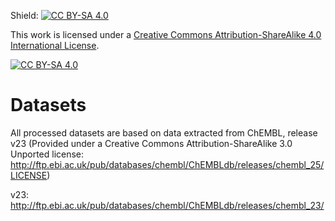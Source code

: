Shield: [![CC BY-SA 4.0][cc-by-sa-shield]][cc-by-sa]

This work is licensed under a
[Creative Commons Attribution-ShareAlike 4.0 International License][cc-by-sa].

[![CC BY-SA 4.0][cc-by-sa-image]][cc-by-sa]

[cc-by-sa]: http://creativecommons.org/licenses/by-sa/4.0/
[cc-by-sa-image]: https://licensebuttons.net/l/by-sa/4.0/88x31.png
[cc-by-sa-shield]: https://img.shields.io/badge/License-CC%20BY--SA%204.0-lightgrey.svg



# Datasets 

All processed datasets are based on data extracted from ChEMBL, release v23 (Provided under a Creative Commons Attribution-ShareAlike 3.0 Unported license: http://ftp.ebi.ac.uk/pub/databases/chembl/ChEMBLdb/releases/chembl_25/LICENSE)

v23: http://ftp.ebi.ac.uk/pub/databases/chembl/ChEMBLdb/releases/chembl_23/
